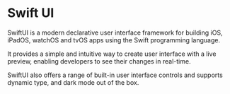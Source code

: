 # Swift UI

SwiftUI is a modern declarative user interface framework for building iOS, iPadOS, watchOS and tvOS apps using the Swift programming language.

It provides a simple and intuitive way to create user interface with a live preview, enabling developers to see their changes in real-time.

SwiftUI also offers a range of built-in user interface controls and supports dynamic type, and dark mode out of the box.